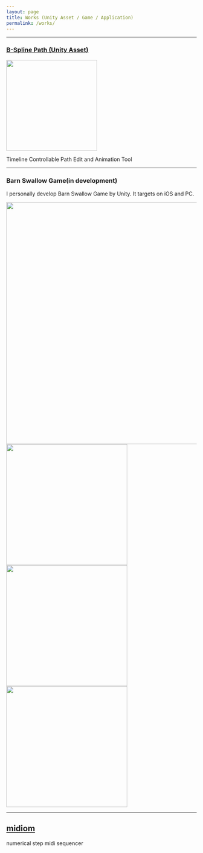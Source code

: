```yaml
---
layout: page
title: Works (Unity Asset / Game / Application)
permalink: /works/
---
```


<hr />

### [B-Spline Path (Unity Asset)](https://assetstore.unity.com/packages/tools/animation/b-spline-path-105412)

<img src="../images/B-SplinePath.jpg" width="240px" />

Timeline Controllable Path Edit and Animation Tool

<hr />

### Barn Swallow Game(in development)

I personally develop Barn Swallow Game by Unity.
It targets on iOS and PC.

<img src="../images/ChildSwallow.PNG" width="640px" />

<img src="../images/DOF.PNG" width="320px" />
<img src="../images/ProceduralCloud.PNG" width="320px" />
<img src="../images/balcony.PNG" width="320px" />

<hr />

## [midiom](https://www.vector.co.jp/soft/winnt/art/se373946.html)

 numerical step midi sequencer 


